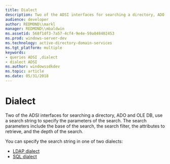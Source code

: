 ```yaml
---
title: Dialect
description: Two of the ADSI interfaces for searching a directory, ADO and OLE DB, use a search string to specify the parameters of the search.
audience: developer
author: REDMOND\\markl
manager: REDMOND\\mbaldwin
ms.assetid: 568f1df3-7a57-4cf4-9e4e-59a848402453
ms.prod: windows-server-dev
ms.technology: active-directory-domain-services
ms.tgt_platform: multiple
keywords:
- queries ADSI ,dialect
- dialect ADSI
ms.author: windowssdkdev
ms.topic: article
ms.date: 05/31/2018
---
```


# Dialect

Two of the ADSI interfaces for searching a directory, ADO and OLE DB, use a search string to specify the parameters of the search. The search parameters include the base of the search, the search filter, the attributes to retrieve, and the depth of the search.

You can specify the search string in one of two dialects:

-   [LDAP dialect](ldap-dialect.md)
-   [SQL dialect](sql-dialect.md)

 

 




